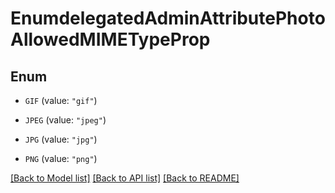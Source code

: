 # EnumdelegatedAdminAttributePhotoAllowedMIMETypeProp

## Enum


* `GIF` (value: `"gif"`)

* `JPEG` (value: `"jpeg"`)

* `JPG` (value: `"jpg"`)

* `PNG` (value: `"png"`)


[[Back to Model list]](../README.md#documentation-for-models) [[Back to API list]](../README.md#documentation-for-api-endpoints) [[Back to README]](../README.md)


